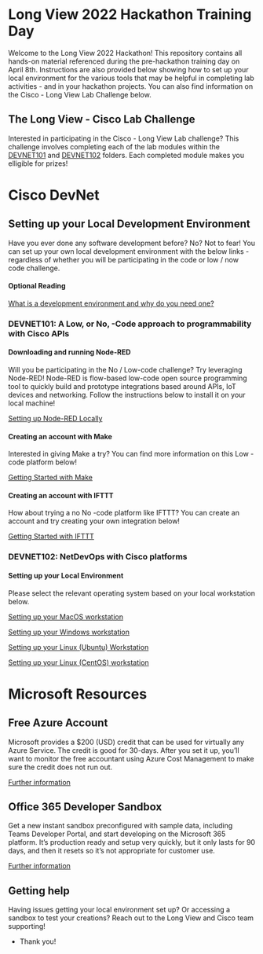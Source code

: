 # Long View 2022 Hackathon Training Day

Welcome to the Long View 2022 Hackathon! This repository contains all hands-on material referenced during the pre-hackathon training day on April 8th. Instructions are also provided below showing how to set up your local environment for the various tools that may be helpful in completing lab activities - and in your hackathon projects. You can also find information on the Cisco - Long View Lab Challenge below.

## The Long View - Cisco Lab Challenge

Interested in participating in the Cisco - Long View Lab challenge? This challenge involves completing each of the lab modules within the [DEVNET101](./DEVNET101) and [DEVNET102](./DEVNET102) folders. Each completed module makes you elligible for prizes!

# Cisco DevNet

## Setting up your Local Development Environment

Have you ever done any software development before? No? Not to fear! You can set up your own local development environment with the below links - regardless of whether you will be participating in the code or low / now code challenge.

#### Optional Reading
[What is a development environment and why do you need one?](https://developer.cisco.com/learning/tracks/containers/containers-dev-env-setup/containers-dev-what/step/1)

### DEVNET101: A Low, or No, -Code approach to programmability with Cisco APIs

#### Downloading and running Node-RED

Will you be participating in the No / Low-code challenge? Try leveraging Node-RED! Node-RED is flow-based low-code open source programming tool to quickly build and prototype integrations based around APIs, IoT devices and networking. Follow the instructions below to install it on your local machine!

[Setting up Node-RED Locally](https://nodered.org/docs/getting-started/local)

#### Creating an account with Make

Interested in giving Make a try? You can find more information on this Low -code platform below!

[Getting Started with Make](https://www.make.com/en)

#### Creating an account with IFTTT

How about trying a no No -code platform like IFTTT? You can create an account and try creating your own integration below!

[Getting Started with IFTTT](https://ifttt.com/explore)

### DEVNET102: NetDevOps with Cisco platforms

#### Setting up your Local Environment

Please select the relevant operating system based on your local workstation below.

[Setting up your MacOS workstation](https://developer.cisco.com/learning/tracks/containers/containers-dev-env-setup/containers-dev-mac/step/1)

[Setting up your Windows workstation](https://developer.cisco.com/learning/tracks/containers/containers-dev-env-setup/containers-dev-win/step/1)

[Setting up your Linux (Ubuntu) Workstation](https://developer.cisco.com/learning/tracks/containers/containers-dev-env-setup/containers-dev-ubuntu/step/1)

[Setting up your Linux (CentOS) workstation](https://developer.cisco.com/learning/tracks/containers/containers-dev-env-setup/containers-dev-centos/step/1)

# Microsoft Resources
## Free Azure Account
Microsoft provides a $200 (USD) credit that can be used for virtually any Azure Service.  The credit is good for 30-days.  After you set it up, you’ll want to monitor the free accountant using Azure Cost Management to make sure the credit does not run out. 

[Further information](./MicrosoftResources/AzureSubscription.md)

## Office 365 Developer Sandbox
Get a new instant sandbox preconfigured with sample data, including Teams Developer Portal, and start developing on the Microsoft 365 platform.  It’s production ready and setup very quickly, but it only lasts for 90 days, and then it resets so it’s not appropriate for customer use.  

[Further information](./MicrosoftResources/Office365DeveloperSandbox.md)

## Getting help

Having issues getting your local environment set up? Or accessing a sandbox to test your creations? Reach out to the Long View and Cisco team supporting!

- Thank you!
